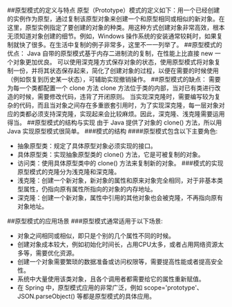 ##原型模式的定义与特点
    原型（Prototype）模式的定义如下：用一个已经创建的实例作为原型，通过复制该原型对象来创建一个和原型相同或相似的新对象。在这里，原型实例指定了要创建的对象的种类。用这种方式创建对象非常高效，根本无须知道对象创建的细节。例如，Windows 操作系统的安装通常较耗时，如果复制就快了很多。在生活中复制的例子非常多，这里不一一列举了。
##原型模式的优点：
    Java 自带的原型模式基于内存二进制流的复制，在性能上比直接 new 一个对象更加优良。
    可以使用深克隆方式保存对象的状态，使用原型模式将对象复制一份，并将其状态保存起来，简化了创建对象的过程，以便在需要的时候使用（例如恢复到历史某一状态），可辅助实现撤销操作。
##原型模式的缺点：
    需要为每一个类都配置一个 clone 方法
    clone 方法位于类的内部，当对已有类进行改造的时候，需要修改代码，违背了开闭原则。
    当实现深克隆时，需要编写较为复杂的代码，而且当对象之间存在多重嵌套引用时，为了实现深克隆，每一层对象对应的类都必须支持深克隆，实现起来会比较麻烦。因此，深克隆、浅克隆需要运用得当。
##原型模式的结构与实现
由于 Java 提供了对象的 clone() 方法，所以用 Java 实现原型模式很简单。
###模式的结构
####原型模式包含以下主要角色:
- 抽象原型类：规定了具体原型对象必须实现的接口。
- 具体原型类：实现抽象原型类的 clone() 方法，它是可被复制的对象。
- 访问类：使用具体原型类中的 clone() 方法来复制新的对象。
###模式的实现
原型模式的克隆分为浅克隆和深克隆。
- 浅克隆：创建一个新对象，新对象的属性和原来对象完全相同，对于非基本类型属性，仍指向原有属性所指向的对象的内存地址。
- 深克隆：创建一个新对象，属性中引用的其他对象也会被克隆，不再指向原有对象地址。

##原型模式的应用场景
###原型模式通常适用于以下场景:
- 对象之间相同或相似，即只是个别的几个属性不同的时候。
- 创建对象成本较大，例如初始化时间长，占用CPU太多，或者占用网络资源太多等，需要优化资源。
- 创建一个对象需要繁琐的数据准备或访问权限等，需要提高性能或者提高安全性。
- 系统中大量使用该类对象，且各个调用者都需要给它的属性重新赋值。
- 在 Spring 中，原型模式应用的非常广泛，例如 scope='prototype'、JSON.parseObject() 等都是原型模式的具体应用。